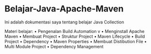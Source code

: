 # Belajar-Java-Apache-Maven
Ini adalah dokumentasi saya tentang belajar Java Collection

Materi belajar:
•	Pengenalan Build Automation v
•	Menginstall Apache Maven
•	Membuat Project
•	Struktur Project
•	Maven Lifecycle
•	Build Project
•	Dependency
•	Maven Properties
•	Membuat Distibution File
•	Multi Module Project
•	Dependency Management
